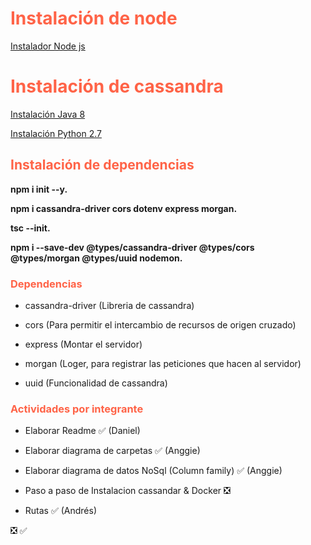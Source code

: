 
<h1 style="color:tomato">Instalación de node</h1>

[Instalador Node js](https://nodejs.org/es/download/)

<h1 style="color:tomato">Instalación de cassandra</h1>

[Instalación Java 8](https://www.java.com/es/download/ie_manual.jsp)

[Instalación Python 2.7](https://www.python.org/download/releases/2.7/)

<h2 style="color:tomato">Instalación de dependencias</h2>

**npm i init --y.**

**npm i cassandra-driver cors dotenv express morgan.**

**tsc --init.**

**npm i --save-dev @types/cassandra-driver @types/cors @types/morgan @types/uuid  nodemon.**



<h3 style="color:tomato">Dependencias</h3>

- cassandra-driver (Libreria de cassandra)

- cors (Para permitir el intercambio de recursos de origen cruzado)

- express (Montar el servidor)

- morgan (Loger, para registrar las peticiones que hacen al servidor)

- uuid (Funcionalidad de cassandra)


<h3 style="color:tomato">Actividades por integrante</h3>

- Elaborar Readme &#x2705; (Daniel)

- Elaborar diagrama de carpetas &#x2705; (Anggie)

- Elaborar diagrama de datos NoSql (Column family) &#x2705; (Anggie)

- Paso a paso de Instalacion cassandar & Docker &#10062;

- Rutas  &#x2705; (Andrés)
	

	
&#10062;
&#x2705;




